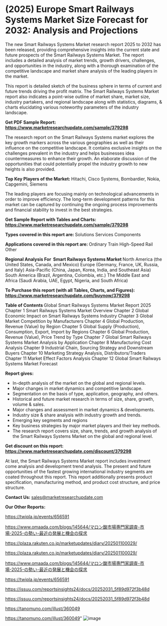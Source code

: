 # (2025) Europe Smart Railways Systems Market Size Forecast for 2032: Analysis and Projections

The new Smart Railways Systems Market research report 2025 to 2032 has been released, providing comprehensive insights into the current state and future prospects of the Smart Railways Systems Market. The report includes a detailed analysis of market trends, growth drivers, challenges, and opportunities in the industry, along with a thorough examination of the competitive landscape and market share analysis of the leading players in the market.

This report is detailed sketch of the business sphere in terms of current and future trends driving the profit matrix. The Smart Railways Systems Market report also indicates a point-wise outline of market share, market size, industry partakers, and regional landscape along with statistics, diagrams, &amp; charts elucidating various noteworthy parameters of the industry landscape.

<strong><b>Get PDF Sample Report: <a href=https://www.marketresearchupdate.com/sample/379298>https://www.marketresearchupdate.com/sample/379298</a></b></strong>

The research report on the Smart Railways Systems market explores the key growth markers across the various geographies as well as their influence on the competitive landscape. It contains exclusive insights on the challenges prevalent in the industry and helps businesses idea countermeasures to enhance their growth. An elaborate discussion of the opportunities that could potentially propel the industry growth to new heights is also provided.

<strong><b>Top Key Players of the Market:
</b></strong>Hitachi, Cisco Systems, Bombardier, Nokia, Capgemini, Siemens<strong><b>
</b></strong>

The leading players are focusing mainly on technological advancements in order to improve efficiency. The long-term development patterns for this market can be captured by continuing the ongoing process improvements and financial stability to invest in the best strategies.

<strong><b>Get Sample Report with Tables and Charts: <a href=https://www.marketresearchupdate.com/sample/379298>https://www.marketresearchupdate.com/sample/379298</a></b></strong>

<strong><b>Types covered in this report are:
</b></strong>Solutions
Services
Components<strong><b>
</b></strong>

<strong><b>Applications covered in this report are:
</b></strong>Ordinary Train
High-Speed Rail
Other<strong><b>
</b></strong>

<strong><b>Regional Analysis For  Smart Railways Systems Market</b></strong><strong><b>
</b></strong>North America (the United States, Canada, and Mexico)
Europe (Germany, France, UK, Russia, and Italy)
Asia-Pacific (China, Japan, Korea, India, and Southeast Asia)
South America (Brazil, Argentina, Colombia, etc.)
The Middle East and Africa (Saudi Arabia, UAE, Egypt, Nigeria, and South Africa)

<strong><b>To Purchase this report (with all Tables, Charts, and Figures): <a href=https://www.marketresearchupdate.com/buynow/379298>https://www.marketresearchupdate.com/buynow/379298</a></b></strong>

<strong><b>Table of Contents</b></strong><strong><b>
</b></strong>Global Smart Railways Systems Market Report 2025
Chapter 1 Smart Railways Systems Market Overview
Chapter 2 Global Economic Impact on Smart Railways Systems Industry
Chapter 3 Global Market Competition by Manufacturers
Chapter 4 Global Production, Revenue (Value) by Region
Chapter 5 Global Supply (Production), Consumption, Export, Import by Regions
Chapter 6 Global Production, Revenue (Value), Price Trend by Type
Chapter 7 Global Smart Railways Systems Market Analysis by Application
Chapter 8 Manufacturing Cost Analysis
Chapter 9 Industrial Chain, Sourcing Strategy and Downstream Buyers
Chapter 10 Marketing Strategy Analysis, Distributors/Traders
Chapter 11 Market Effect Factors Analysis
Chapter 12 Global Smart Railways Systems Market Forecast

<strong><b>Report gives:</b></strong>

- In-depth analysis of the market on the global and regional levels.
- Major changes in market dynamics and competitive landscape.
- Segmentation on the basis of type, application, geography, and others.
- Historical and future market research in terms of size, share, growth, volume &amp; sales.
- Major changes and assessment in market dynamics &amp; developments.
- Industry size &amp; share analysis with industry growth and trends.
- Emerging key segments and regions
- Key business strategies by major market players and their key methods.
- The research report covers size, share, trends, and growth analysis of the Smart Railways Systems Market on the global and regional level.

<strong><b>Get discount on this report: <a href=https://www.marketresearchupdate.com/discount/379298>https://www.marketresearchupdate.com/discount/379298</a></b></strong>

At last, the Smart Railways Systems Market report includes investment come analysis and development trend analysis. The present and future opportunities of the fastest growing international industry segments are coated throughout this report. This report additionally presents product specification, manufacturing method, and product cost structure, and price structure.

<strong><b>Contact Us:
</b></strong>sales@marketresearchupdate.com

<strong>Our Other Reports:</strong>

<a href=https://twipla.jp/events/656591>https://twipla.jp/events/656591</a>

<a href=https://www.omaada.com/blogs/145644/マロン酸市場専門家調査-市場-2025-の勢い-最近の発展と機会の探求>https://www.omaada.com/blogs/145644/マロン酸市場専門家調査-市場-2025-の勢い-最近の発展と機会の探求</a>

<a href=https://plaza.rakuten.co.jp/marketupdates/diary/202501100029/>https://plaza.rakuten.co.jp/marketupdates/diary/202501100029/</a>

<a href=https://plaza.rakuten.co.jp/marketupdates/diary/202501100029/>https://plaza.rakuten.co.jp/marketupdates/diary/202501100029/</a>

<a href=https://www.omaada.com/blogs/145644/マロン酸市場専門家調査-市場-2025-の勢い-最近の発展と機会の探求>https://www.omaada.com/blogs/145644/マロン酸市場専門家調査-市場-2025-の勢い-最近の発展と機会の探求</a>

<a href=https://twipla.jp/events/656591>https://twipla.jp/events/656591</a>

<a href=https://issuu.com/reportsinsights24/docs/20252031_5f89d972f3b48d>https://issuu.com/reportsinsights24/docs/20252031_5f89d972f3b48d</a>

<a href=https://issuu.com/reportsinsights24/docs/20252031_5f89d972f3b48d>https://issuu.com/reportsinsights24/docs/20252031_5f89d972f3b48d</a>

<a href=https://tanomuno.com/illust/360049>https://tanomuno.com/illust/360049</a>

<a href=https://tanomuno.com/illust/360049>https://tanomuno.com/illust/360049</a>"
![image](https://github.com/user-attachments/assets/99cff0fa-872d-492c-8c20-6c83238c02fe)
